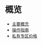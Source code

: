# 概览

* [主要概念](compute/udhost/concepts)
* [操作指南](compute/udhost/guide)
* [私有专区价格](compute/udhost/price)


       
    
        